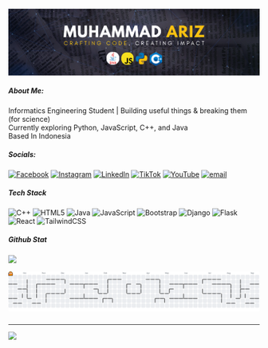 ![Muhammad Ariz](img/dazzle.png)

##### About Me:
Informatics Engineering Student | Building useful things & breaking them (for science)<br>Currently exploring Python, JavaScript, C++, and Java<br>Based In Indonesia

##### Socials:
[![Facebook](https://img.shields.io/badge/Facebook-%231877F2.svg?logo=Facebook&logoColor=white)](https://facebook.com/ariz) [![Instagram](https://img.shields.io/badge/Instagram-%23E4405F.svg?logo=Instagram&logoColor=white)](https://instagram.com/@arizzira) [![LinkedIn](https://img.shields.io/badge/LinkedIn-%230077B5.svg?logo=linkedin&logoColor=white)](https://linkedin.com/in/Muhammad_Ariz) [![TikTok](https://img.shields.io/badge/TikTok-%23000000.svg?logo=TikTok&logoColor=white)](https://tiktok.com/@@arizzira) [![YouTube](https://img.shields.io/badge/YouTube-%23FF0000.svg?logo=YouTube&logoColor=white)](https://youtube.com/@codingforevryone) [![email](https://img.shields.io/badge/Email-D14836?logo=gmail&logoColor=white)](mailto:arizgg6@gmail.com) 

##### Tech Stack
![C++](https://img.shields.io/badge/c++-%2300599C.svg?style=for-the-badge&logo=c%2B%2B&logoColor=white) ![HTML5](https://img.shields.io/badge/html5-%23E34F26.svg?style=for-the-badge&logo=html5&logoColor=white) ![Java](https://img.shields.io/badge/java-%23ED8B00.svg?style=for-the-badge&logo=openjdk&logoColor=white) ![JavaScript](https://img.shields.io/badge/javascript-%23323330.svg?style=for-the-badge&logo=javascript&logoColor=%23F7DF1E) 
![Bootstrap](https://img.shields.io/badge/bootstrap-%238511FA.svg?style=for-the-badge&logo=bootstrap&logoColor=white) ![Django](https://img.shields.io/badge/django-%23092E20.svg?style=for-the-badge&logo=django&logoColor=white) ![Flask](https://img.shields.io/badge/flask-%23000.svg?style=for-the-badge&logo=flask&logoColor=white)![React](https://img.shields.io/badge/react-%2320232a.svg?style=for-the-badge&logo=react&logoColor=%2361DAFB)
![TailwindCSS](https://img.shields.io/badge/tailwindcss-%2338B2AC.svg?style=for-the-badge&logo=tailwind-css&logoColor=white)
##### Github Stat
![](https://github-readme-stats.vercel.app/api/top-langs/?username=arizzira&theme=date_night&hide_border=true&include_all_commits=false&count_private=false&layout=compact)

<picture>
  <source media="(prefers-color-scheme: dark)" srcset="https://raw.githubusercontent.com/arizzira/arizzira/output/pacman-contribution-graph-dark.svg">
  <source media="(prefers-color-scheme: light)" srcset="https://raw.githubusercontent.com/arizzira/arizzira/output/pacman-contribution-graph.svg">
  <img alt="pacman contribution graph" src="https://raw.githubusercontent.com/arizzira/arizzira/output/pacman-contribution-graph.svg">
</picture>

###
###
---
[![](https://visitcount.itsvg.in/api?id=arizzira&icon=0&color=0)](https://visitcount.itsvg.in)

<!-- Proudly created with GPRM ( https://gprm.itsvg.in ) -->
